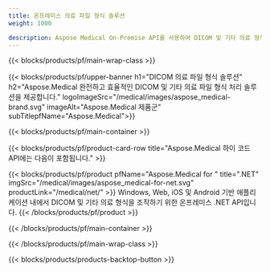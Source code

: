 ```yaml
---
title: 온프레미스 의료 파일 형식 솔루션 
weight: 1000

description: Aspose Medical On-Premise API를 사용하여 DICOM 및 기타 의료 형식 처리 애플리케이션 생성
---
```


{{< blocks/products/pf/main-wrap-class >}}

{{< blocks/products/pf/upper-banner h1="DICOM 의료 파일 형식 솔루션" h2="Aspose.Medical 완전하고 효율적인 DICOM 및 기타 의료 파일 형식 처리 솔루션을 제공합니다." logoImageSrc="/medical/images/aspose_medical-brand.svg" imageAlt="Aspose.Medical 제품군" subTitlepfName="Aspose.Medical">}}

{{< blocks/products/pf/main-container >}}

{{< blocks/products/pf/product-card-row title="Aspose.Medical 하이 코드 API에는 다음이 포함됩니다." >}}

{{< blocks/products/pf/product pfName="Aspose.Medical for " title=".NET" imgSrc="/medical/images/aspose_medical-for-net.svg" productLink="/medical/net/" >}}
Windows, Web, iOS 및 Android 기반 애플리케이션 내에서 DICOM 및 기타 의료 형식을 조작하기 위한 온프레미스 .NET API입니다.
{{< /blocks/products/pf/product >}}

{{< /blocks/products/pf/main-container >}}

{{< /blocks/products/pf/main-wrap-class >}}

{{< blocks/products/products-backtop-button >}}